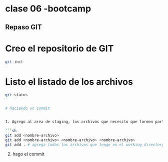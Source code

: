 # clase 06 -bootcamp

## Repaso GIT

# Creo el repositorio de GIT

```sh
git init
```

# Listo el listado de los archivos

```sh
git status


# Haciendo un commit


1. Agrego al area de staging, los archivos que necesito que formen parte del commit

```sh
git add <nombre-archivo>
git add <nombre-archivo> <nombre-archivo> <nombre-archivo>
git add . # agrega todos los archivos que tengo en el working directory (md)
```

2. hago el commit

```sh
